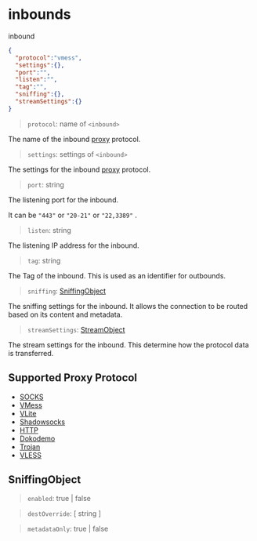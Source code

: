 # inbounds
inbound

```json
{
  "protocol":"vmess",
  "settings":{},
  "port":"",
  "listen":"",
  "tag":"",
  "sniffing":{},
  "streamSettings":{}
}
```

> `protocol`: name of `<inbound>`

The name of the inbound [proxy](proxy.md) protocol.

> `settings`: settings of `<inbound>`

The settings for the inbound [proxy](proxy.md) protocol.

> `port`: string

The listening port for the inbound.

It can be ``"443"`` or `"20-21"` or `"22,3389"` .

> `listen`: string

The listening IP address for the inbound.

> `tag`: string

The Tag of the inbound. This is used as an identifier for outbounds.

> `sniffing`: [SniffingObject](#SniffingObject)

The sniffing settings for the inbound. It allows the connection to be routed based on its content and metadata.

> `streamSettings`: [StreamObject](stream.md)

The stream settings for the inbound. This determine how the protocol data is transferred.

## Supported Proxy Protocol

* [SOCKS](proxy/socks.md)
* [VMess](proxy/vmess.md)
* [VLite](proxy/vlite.md)
* [Shadowsocks](proxy/shadowsocks.md)
* [HTTP](proxy/http.md)
* [Dokodemo](proxy/dokodemo.md)
* [Trojan](proxy/trojan.md)
* [VLESS](proxy/vless.md)

## SniffingObject

> `enabled`: true | false

> `destOverride`: [ string ]

> `metadataOnly`: true | false
